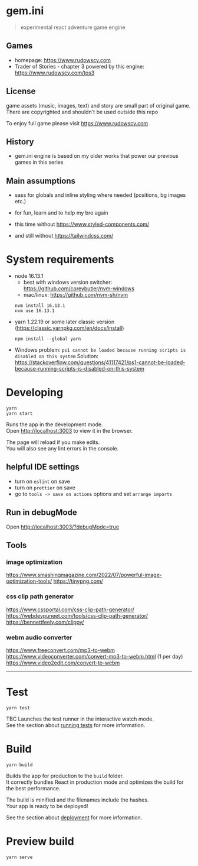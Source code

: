 # gem.ini

> experimental react adventure game engine

## Games
- homepage: https://www.rudowscy.com
- Trader of Stories - chapter 3 powered by this engine: https://www.rudowscy.com/tos3

## License
game assets (music, images, text) and story are small part of original game.
There are copyrighted and shouldn't be used outside this repo

To enjoy full game please visit https://www.rudowscy.com

## History
- gem.ini engine is based on my older works that power our previous games in this series

## Main assumptions
- sass for globals and inline styling where needed (positions, bg images etc.)
- for fun, learn and to help my bro again<br />

- this time without https://www.styled-components.com/
- and still without https://tailwindcss.com/

# System requirements

- node 16.13.1
  - best with windows version switcher: https://github.com/coreybutler/nvm-windows
  - mac/linux: https://github.com/nvm-sh/nvm
  ```
  nvm install 16.13.1
  nvm use 16.13.1
  ```
- yarn 1.22.19 or some later classic version (https://classic.yarnpkg.com/en/docs/install)
  ```
  npm install --global yarn
  ```
- Windows problem: `ps1 cannot be loaded because running scripts is disabled on this system`
  Solution: https://stackoverflow.com/questions/41117421/ps1-cannot-be-loaded-because-running-scripts-is-disabled-on-this-system


# Developing

```
yarn
yarn start
```

Runs the app in the development mode.<br />
Open [http://localhost:3003](http://localhost:3003) to view it in the browser.

The page will reload if you make edits.<br />
You will also see any lint errors in the console.

## helpful IDE settings

- turn on `eslint` on save
- turn on `prettier` on save
- go to `tools -> save on actions` options and set `arrange imports`

## Run in debugMode

Open [http://localhost:3003/?debugMode=true](http://localhost:3003/?debugMode=true)


## Tools

### image optimization

https://www.smashingmagazine.com/2022/07/powerful-image-optimization-tools/
https://tinypng.com/

### css clip path generator

https://www.cssportal.com/css-clip-path-generator/
https://webdevpuneet.com/tools/css-clip-path-generator/
https://bennettfeely.com/clippy/

### webm audio converter

https://www.freeconvert.com/mp3-to-webm
https://www.videoconverter.com/convert-mp3-to-webm.html (1 per day)
https://www.video2edit.com/convert-to-webm

- - -

# Test

`yarn test`

TBC
Launches the test runner in the interactive watch mode.<br />
See the section about [running tests](https://facebook.github.io/create-react-app/docs/running-tests) for more information.

# Build

`yarn build`

Builds the app for production to the `build` folder.<br />
It correctly bundles React in production mode and optimizes the build for the best performance.

The build is minified and the filenames include the hashes.<br />
Your app is ready to be deployed!

See the section about [deployment](https://facebook.github.io/create-react-app/docs/deployment) for more information.


# Preview build

`yarn serve`
